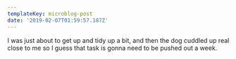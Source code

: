 ```yaml
---
templateKey: microblog-post
date: '2019-02-07T01:59:57.187Z'
---
```


I was just about to get up and tidy up a bit, and then the dog cuddled up real close to me so I guess that task is gonna need to be pushed out a week.

